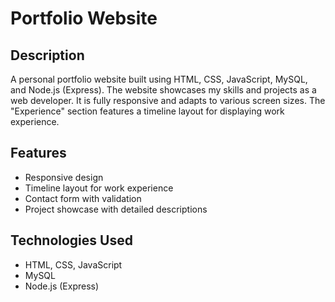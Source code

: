 # Portfolio Website

## Description
A personal portfolio website built using HTML, CSS, JavaScript, MySQL, and Node.js (Express). The website showcases my skills and projects as a web developer. It is fully responsive and adapts to various screen sizes. The "Experience" section features a timeline layout for displaying work experience.

## Features
- Responsive design
- Timeline layout for work experience
- Contact form with validation
- Project showcase with detailed descriptions

## Technologies Used
- HTML, CSS, JavaScript
- MySQL
- Node.js (Express)
